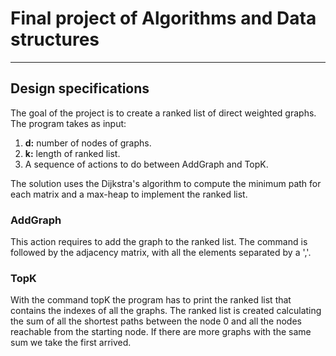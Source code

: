 # Final project of Algorithms and Data structures

---

## Design specifications

The goal of the project is to create a ranked list of direct weighted graphs. The program takes as input:
1. <b>d:</b> number of nodes of graphs.
2. <b>k:</b> length of ranked list.
3. A sequence of actions to do between AddGraph and TopK.

The solution uses the Dijkstra's algorithm to compute the minimum path for each matrix and a max-heap to implement the ranked list.

### AddGraph

This action requires to add the graph to the ranked list. The command is followed by the adjacency matrix, with all the elements separated by a ','.

### TopK

With the command topK the program has to print the ranked list that contains the indexes of all the graphs. The ranked list is created calculating the sum of all the shortest paths between the node 0 and all the nodes reachable from the starting node. If there are more graphs with the same sum we take the first arrived.
